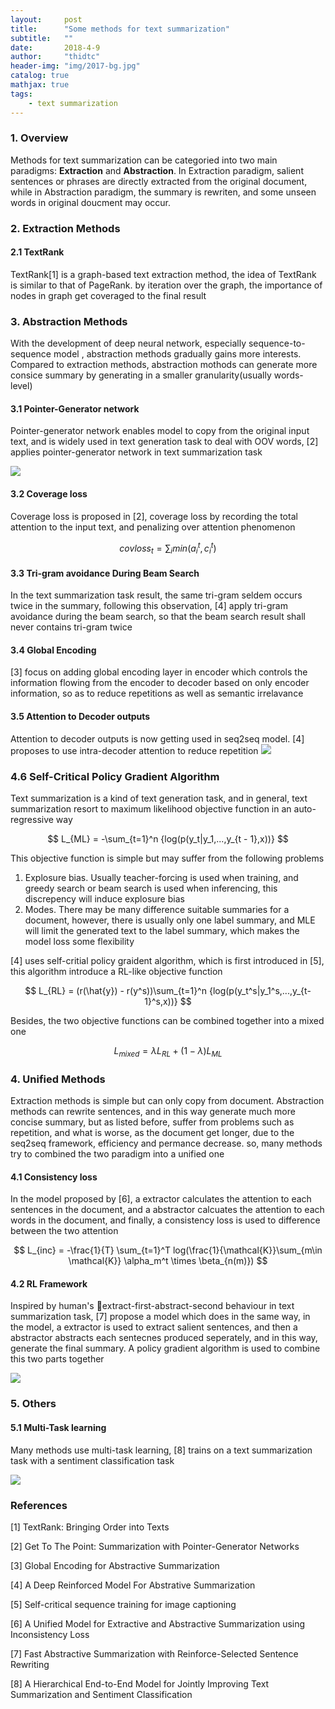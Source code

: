 ```yaml
---
layout:     post
title:      "Some methods for text summarization"
subtitle:   ""
date:       2018-4-9
author:     "thidtc"
header-img: "img/2017-bg.jpg"
catalog: true
mathjax: true
tags:
    - text summarization
---
```


### 1. Overview
Methods for text summarization can be categoried into two main paradigms: **Extraction** and **Abstraction**. In Extraction paradigm, salient sentences or phrases are directly extracted from the original document, while in Abstraction paradigm, the summary is rewriten, and some unseen words in original doucment may occur.

### 2. Extraction Methods

#### 2.1 TextRank
TextRank[1] is a graph-based text extraction method, the idea of TextRank is similar to that of PageRank. by iteration over the graph, the importance of nodes in graph get coveraged to the final result

### 3. Abstraction Methods

With the development of deep neural network, especially sequence-to-sequence model , abstraction methods gradually gains more interests. Compared to extraction methods, abstraction mothods can generate more consice summary by generating in a smaller granularity(usually words-level)

#### 3.1 Pointer-Generator network
Pointer-generator network enables model to copy from the original input text, and is widely used in text generation task to deal with OOV words, [2] applies pointer-generator network in text summarization task

![](/img/Methods_for_text_summarization/pointer_generator_network.png)

#### 3.2 Coverage loss
Coverage loss is proposed in [2], coverage loss by recording the total attention to the input text, and penalizing over attention phenomenon

$$
covloss_t = \sum_i min(a_i^t, c_i^t)
$$

#### 3.3 Tri-gram avoidance During Beam Search
In the text summarization task result, the same tri-gram seldem occurs twice in the summary, following this observation, [4] apply tri-gram avoidance during the beam search, so that the beam search result shall never contains tri-gram twice

#### 3.4 Global Encoding
[3] focus on adding global encoding layer in encoder which controls the information flowing from the encoder to decoder based on only encoder information, so as to reduce repetitions as well as semantic irrelavance

#### 3.5 Attention to Decoder outputs
Attention to decoder outputs is now getting used in seq2seq model. [4] proposes to use intra-decoder attention to reduce repetition
![](/img/Methods_for_text_summarization/intra_attention.png)

### 4.6 Self-Critical Policy Gradient Algorithm
Text summarization is a kind of text generation task, and in general, text summarization resort to maximum likelihood objective function in an auto-regressive way

$$
L_{ML} = -\sum_{t=1}^n {log(p(y_t|y_1,...,y_{t - 1},x))}
$$

This objective function is simple but may suffer from the following problems
1. Explosure bias. Usually teacher-forcing is used when training, and greedy search or beam search is used when inferencing, this discrepency will induce explosure bias
2. Modes. There may be many difference suitable summaries for a document, however, there is usually only one label summary, and MLE will limit the generated text to the label summary, which makes the model loss some flexibility

[4] uses self-critial policy graident algorithm, which is first introduced in [5], this algorithm introduce a RL-like objective function

$$
L_{RL} = (r(\hat{y}) - r(y^s))\sum_{t=1}^n {log(p(y_t^s|y_1^s,...,y_{t-1}^s,x))}
$$

Besides, the two objective functions can be combined together into a mixed one

$$
L_{mixed} = \lambda L_{RL} + (1 - \lambda) L_{ML}
$$

### 4. Unified Methods
Extraction methods is simple but can only copy from document. Abstraction methods can rewrite sentences, and in this way generate much more concise summary, but as listed before, suffer from problems such as repetition, and what is worse, as the document get longer, due to the seq2seq framework, efficiency and permance decrease. so, many methods try to combined the two paradigm into a unified one

#### 4.1 Consistency loss
In the model proposed by [6], a extractor calculates the attention to each sentences in the document, and a abstractor calcuates the attention to each words in the document, and finally, a consistency loss is used to difference between the two attention

$$
L_{inc} = -\frac{1}{T} \sum_{t=1}^T log(\frac{1}{\mathcal{K}}\sum_{m\in \mathcal{K}} \alpha_m^t \times \beta_{n(m)})
$$

#### 4.2 RL Framework
Inspired by human's extract-first-abstract-second behaviour in text summarization task, [7] propose a model which does in the same way, in the model, a extractor is used to extract salient sentences, and then a abstractor abstracts each sentecnes produced seperately, and in this way, generate the final summary. A policy gradient algorithm is used to combine this two parts together

![](/img/Methods_for_text_summarization/fast_abstraction.png)

### 5. Others

#### 5.1 Multi-Task learning
Many methods use multi-task learning, [8] trains on a text summarization task with a sentiment classification task

![](/img/Methods_for_text_summarization/hierachical_end_to_end_model.png)

### References
[1] TextRank: Bringing Order into Texts

[2] Get To The Point: Summarization with Pointer-Generator Networks

[3] Global Encoding for Abstractive Summarization

[4] A Deep Reinforced Model For Abstrative Summarization

[5] Self-critical sequence training for image captioning

[6] A Unified Model for Extractive and Abstractive Summarization using Inconsistency Loss

[7] Fast Abstractive Summarization with Reinforce-Selected Sentence Rewriting

[8] A Hierarchical End-to-End Model for Jointly Improving Text Summarization and Sentiment Classification